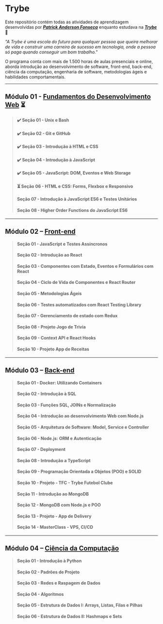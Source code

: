 # Trybe

Este repositório contém todas as atividades de aprendizagem desenvolvidas por _[**Patrick Anderson Fonseca**](https://www.linkedin.com/in/PatrickFonseca/)_ enquanto estudava na [***Trybe***](https://www.betrybe.com/) :rocket:

_"A Trybe é uma escola do futuro para qualquer pessoa que queira melhorar de vida e construir uma carreira de sucesso em tecnologia, onde a pessoa só paga quando conseguir um bom trabalho."_

O programa conta com mais de 1.500 horas de aulas presenciais e online, aborda introdução ao desenvolvimento de software, front-end, back-end, ciência da computação, engenharia de software, metodologias ágeis e habilidades comportamentais.

----

## Módulo 01 - [Fundamentos do Desenvolvimento Web](https://github.com/PFonsecaFV/trybe-exercicios/tree/main/m1-fundamentos) :hourglass_flowing_sand:

> #### :heavy_check_mark: Seção 01 - Unix e Bash
> #### :heavy_check_mark: Seção 02 - Git e GitHub 
> #### :heavy_check_mark: Seção 03 - Introdução à HTML e CSS
> #### :heavy_check_mark: Seção 04 - Introdução à JavaScript
> #### :heavy_check_mark: Seção 05 - JavaScript: DOM, Eventos e Web Storage
> #### :hourglass_flowing_sand: Seção 06 - HTML e CSS: Forms, Flexbox e Responsivo
> #### Seção 07 - Introdução à JavaScript ES6 e Testes Unitários
> #### Seção 08 - Higher Order Functions do JavaScript ES6

----

## Módulo 02 – [Front-end](https://github.com/PFonsecaFV/trybe-exercicios/tree/main/m2-front-end)

> #### Seção 01 - JavaScript e Testes Assíncronos
> #### Seção 02 - Introdução ao React
> #### Seção 03 - Componentes com Estado, Eventos e Formulários com React
> #### Seção 04 - Ciclo de Vida de Componentes e React Router
> #### Seção 05 - Metodologias Ágeis
> #### Seção 06 - Testes automatizados com React Testing Library
> #### Seção 07 - Gerenciamento de estado com Redux
> #### Seção 08 - Projeto Jogo de Trivia
> #### Seção 09 - Context API e React Hooks
> #### Seção 10 - Projeto App de Receitas

----

## Módulo 03 – [Back-end](https://github.com/PFonsecaFV/trybe-exercicios/tree/main/m3-back-end)

> #### Seção 01 - Docker: Utilizando Containers
> #### Seção 02 - Introdução à SQL
> #### Seção 03 - Funções SQL, JOINs e Normalização
> #### Seção 04 - Introdução ao desenvolvimento Web com Node.js
> #### Seção 05 - Arquitetura de Software: Model, Service e Controller
> #### Seção 06 - Node.js: ORM e Autenticação
> #### Seção 07 - Deployment
> #### Seção 08 - Introdução a TypeScript
> #### Seção 09 - Programação Orientada a Objetos (POO) e SOLID
> #### Seção 10 - Projeto - TFC - Trybe Futebol Clube
> #### Seção 11 - Introdução ao MongoDB
> #### Seção 12 - MongoDB com Node.js e POO
> #### Seção 13 - Projeto - App de Delivery
> #### Seção 14 - MasterClass - VPS, CI/CD

----

## Módulo 04 – [Ciência da Computação](https://github.com/PFonsecaFV/trybe-exercicios/tree/main/m4-ciencia-da-computacao)

> #### Seção 01 - Introdução à Python
> #### Seção 02 - Padrões de Projeto
> #### Seção 03 - Redes e Raspagem de Dados
> #### Seção 04 - Algoritmos
> #### Seção 05 - Estrutura de Dados I: Arrays, Listas, Filas e Pilhas
> #### Seção 06 - Estrutura de Dados II: Hashmaps e Sets
